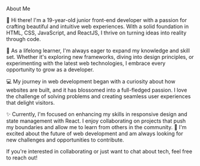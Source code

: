 About Me

👋 Hi there! I'm a 19-year-old junior front-end developer with a passion for crafting beautiful and intuitive web experiences.
With a solid foundation in HTML, CSS, JavaScript, and ReactJS, I thrive on turning ideas into reality through code.

🌱 As a lifelong learner, I'm always eager to expand my knowledge and skill set.
Whether it's exploring new frameworks, diving into design principles, or experimenting with the latest web technologies, I embrace every opportunity to grow as a developer.

💻 My journey in web development began with a curiosity about how websites are built, and it has blossomed into a full-fledged passion.
I love the challenge of solving problems and creating seamless user experiences that delight visitors.

✨ Currently, I'm focused on enhancing my skills in responsive design and state management with React. I enjoy collaborating on projects that push my boundaries and allow me to learn from others in the community.
🚀 I'm excited about the future of web development and am always looking for new challenges and opportunities to contribute.

If you're interested in collaborating or just want to chat about tech, feel free to reach out!
